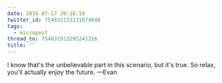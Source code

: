 ```yaml
---
date: 2016-07-17 20:16:19
twitter_id: 754832133231874048
tags:
  - micropost
thread_to: 754831913295241216
title: ''
---
```


I know that's the unbelievable part in this scenario, but it's true. So relax, you'll actually enjoy the future. —Evan
